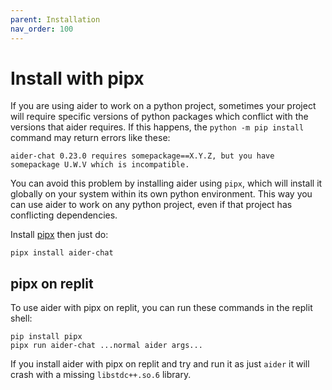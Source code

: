```yaml
---
parent: Installation
nav_order: 100
---
```


# Install with pipx

If you are using aider to work on a python project, sometimes your project will require
specific versions of python packages which conflict with the versions that aider
requires.
If this happens, the `python -m pip install` command may return errors like these:

```
aider-chat 0.23.0 requires somepackage==X.Y.Z, but you have somepackage U.W.V which is incompatible.
```

You can avoid this problem by installing aider using `pipx`,
which will install it globally on your system
within its own python environment.
This way you can use aider to work on any python project,
even if that project has conflicting dependencies.

Install [pipx](https://pipx.pypa.io/stable/) then just do:

```
pipx install aider-chat
```


## pipx on replit

To use aider with pipx on replit, you can run these commands in the replit shell:

```
pip install pipx
pipx run aider-chat ...normal aider args...
```

If you install aider with pipx on replit and try and run it as just `aider` it will crash with a missing `libstdc++.so.6` library.

